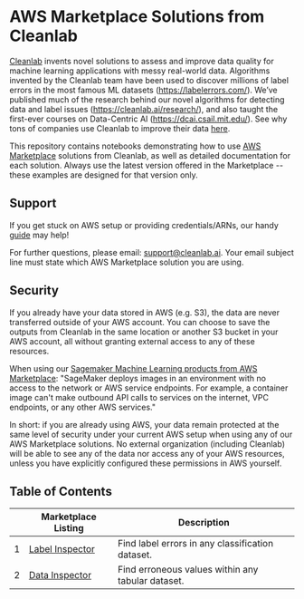 # AWS Marketplace Solutions from Cleanlab

[Cleanlab](https://cleanlab.ai/) invents novel solutions to assess and improve data quality for machine learning applications with messy real-world data.
Algorithms invented by the Cleanlab team have been used to discover millions of label errors in the most famous ML datasets (https://labelerrors.com/).
We’ve published much of the research behind our novel algorithms for detecting data and label issues (https://cleanlab.ai/research/), and also taught the first-ever courses on Data-Centric AI (https://dcai.csail.mit.edu/). See why tons of companies use Cleanlab to improve their data [here](https://cleanlab.ai/love/).

This repository contains notebooks demonstrating how to use [AWS Marketplace](https://aws.amazon.com/marketplace/seller-profile?id=87d98359-d6ba-4fca-bdd6-b45ad46110dd) solutions from Cleanlab, as well as detailed documentation for each solution. 
Always use the latest version offered in the Marketplace -- these examples are designed for that version only. 

## Support

If you get stuck on AWS setup or providing credentials/ARNs, our handy [guide](GUIDE.md) may help!

For further questions, please email: [support@cleanlab.ai](mailto:support@cleanlab.ai). Your email subject line must state which AWS Marketplace solution you are using.

## Security

If you already have your data stored in AWS (e.g. S3), the data are never transferred outside of your AWS account. You can choose to save the outputs from Cleanlab in the same location or another S3 bucket in your AWS account, all without granting external access to any of these resources.

When using our [Sagemaker Machine Learning products from AWS Marketplace](https://docs.aws.amazon.com/marketplace/latest/userguide/machine-learning-products.html): "SageMaker deploys images in an environment with no access to the network or AWS service endpoints. For example, a container image can't make outbound API calls to services on the internet, VPC endpoints, or any other AWS services."

In short: if you are already using AWS, your data remain protected at the same level of security under your current AWS setup when using any of our AWS Marketplace solutions. No external organization (including Cleanlab) will be able to see any of the data nor access any of your AWS resources, unless you have explicitly configured these permissions in AWS yourself.


## Table of Contents

|   | Marketplace Listing | Description |
|---|---------------------|-------------|
| 1 | [Label Inspector](https://aws.amazon.com/marketplace/pp/prodview-rlbhc2lxttdio) | Find label errors in any classification dataset. |
| 2 | [Data Inspector](TODO:link) | Find erroneous values within any tabular dataset. |
